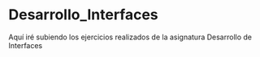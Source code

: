 # Desarrollo_Interfaces
Aquí iré subiendo los ejercicios realizados de la asignatura Desarrollo de Interfaces
